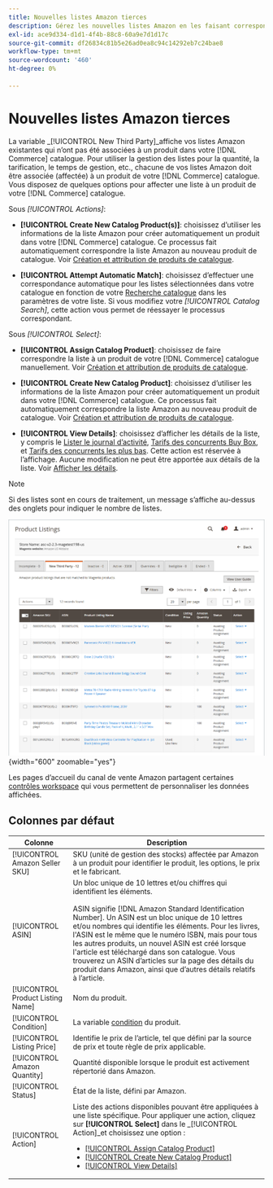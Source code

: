 ```yaml
---
title: Nouvelles listes Amazon tierces
description: Gérez les nouvelles listes Amazon en les faisant correspondre à un produit de votre catalogue Commerce.
exl-id: ace9d334-d1d1-4f4b-88c8-60a9e7d1d17c
source-git-commit: df26834c81b5e26ad0ea8c94c14292eb7c24bae8
workflow-type: tm+mt
source-wordcount: '460'
ht-degree: 0%

---
```


# Nouvelles listes Amazon tierces

La variable _[!UICONTROL New Third Party]_affiche vos listes Amazon existantes qui n’ont pas été associées à un produit dans votre [!DNL Commerce] catalogue. Pour utiliser la gestion des listes pour la quantité, la tarification, le temps de gestion, etc., chacune de vos listes Amazon doit être associée (affectée) à un produit de votre [!DNL Commerce] catalogue. Vous disposez de quelques options pour affecter une liste à un produit de votre [!DNL Commerce] catalogue.

Sous _[!UICONTROL Actions]_:

- **[!UICONTROL Create New Catalog Product(s)]**: choisissez d’utiliser les informations de la liste Amazon pour créer automatiquement un produit dans votre [!DNL Commerce] catalogue. Ce processus fait automatiquement correspondre la liste Amazon au nouveau produit de catalogue. Voir [Création et attribution de produits de catalogue](./creating-assigning-catalog-products.md).

- **[!UICONTROL Attempt Automatic Match]**: choisissez d’effectuer une correspondance automatique pour les listes sélectionnées dans votre catalogue en fonction de votre [Recherche catalogue](./catalog-search.md) dans les paramètres de votre liste. Si vous modifiez votre _[!UICONTROL Catalog Search]_, cette action vous permet de réessayer le processus correspondant.

Sous _[!UICONTROL Select]_:

- **[!UICONTROL Assign Catalog Product]**: choisissez de faire correspondre la liste à un produit de votre [!DNL Commerce] catalogue manuellement. Voir [Création et attribution de produits de catalogue](./creating-assigning-catalog-products.md).

- **[!UICONTROL Create New Catalog Product]**: choisissez d’utiliser les informations de la liste Amazon pour créer automatiquement un produit dans votre [!DNL Commerce] catalogue. Ce processus fait automatiquement correspondre la liste Amazon au nouveau produit de catalogue. Voir [Création et attribution de produits de catalogue](./creating-assigning-catalog-products.md).

- **[!UICONTROL View Details]**: choisissez d’afficher les détails de la liste, y compris le [Lister le journal d’activité](./product-listing-details.md#listing-activity-log), [Tarifs des concurrents Buy Box](./product-listing-details.md#buy-box-competitor-pricing), et [Tarifs des concurrents les plus bas](./product-listing-details.md#lowest-competitor-pricing). Cette action est réservée à l’affichage. Aucune modification ne peut être apportée aux détails de la liste. Voir [Afficher les détails](./product-listing-details.md).

>[!NOTE]
>
>Si des listes sont en cours de traitement, un message s’affiche au-dessus des onglets pour indiquer le nombre de listes.

![Nouvelles listes tierces](assets/amazon-listings-new-third-party.png){width="600" zoomable="yes"}

Les pages d’accueil du canal de vente Amazon partagent certaines [contrôles workspace](./workspace-controls.md) qui vous permettent de personnaliser les données affichées.

## Colonnes par défaut

| Colonne | Description |
|---|---|
| [!UICONTROL Amazon Seller SKU] | SKU (unité de gestion des stocks) affectée par Amazon à un produit pour identifier le produit, les options, le prix et le fabricant. |
| [!UICONTROL ASIN] | Un bloc unique de 10 lettres et/ou chiffres qui identifient les éléments.<br><br>ASIN signifie [!DNL Amazon Standard Identification Number]. Un ASIN est un bloc unique de 10 lettres et/ou nombres qui identifie les éléments. Pour les livres, l&#39;ASIN est le même que le numéro ISBN, mais pour tous les autres produits, un nouvel ASIN est créé lorsque l&#39;article est téléchargé dans son catalogue. Vous trouverez un ASIN d’articles sur la page des détails du produit dans Amazon, ainsi que d’autres détails relatifs à l’article. |
| [!UICONTROL Product Listing Name] | Nom du produit. |
| [!UICONTROL Condition] | La variable [condition](./product-listing-condition.md) du produit. |
| [!UICONTROL Listing Price] | Identifie le prix de l’article, tel que défini par la source de prix et toute règle de prix applicable. |
| [!UICONTROL Amazon Quantity] | Quantité disponible lorsque le produit est activement répertorié dans Amazon. |
| [!UICONTROL Status] | État de la liste, défini par Amazon. |
| [!UICONTROL Action] | Liste des actions disponibles pouvant être appliquées à une liste spécifique. Pour appliquer une action, cliquez sur **[!UICONTROL Select]** dans le _[!UICONTROL Action]_et choisissez une option :<ul><li>[[!UICONTROL Assign Catalog Product]](./creating-assigning-catalog-products.md)</li><li>[[!UICONTROL Create New Catalog Product]](./creating-assigning-catalog-products.md)</li><li>[[!UICONTROL View Details]](./product-listing-details.md)</li></ul> |
